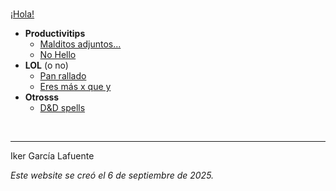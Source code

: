 <br>
 

[¡Hola!](https://ikergl.github.io/hola.html)

- **Productivitips**
  - [Malditos adjuntos...](https://ikergl.github.io/malditos_adjuntos.html)
  - [No Hello](https://ikergl.github.io/no_hello.html)
- **LOL** (o no)
  - [Pan rallado](https://ikergl.github.io/pan_rallado.html)
  - [Eres más x que y](https://ikergl.github.io/eres_más_x_que_y.html)
- **Otrosss**
  - [D&D spells](https://ikergl.github.io/d&d_spells.html)

<br>

___
Iker García Lafuente

_Este website se creó el 6 de septiembre de 2025._
